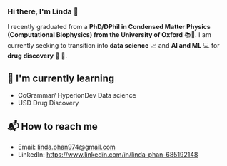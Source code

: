 ### Hi there, I'm Linda 👋

I recently graduated from a **PhD/DPhil in Condensed Matter Physics (Computational Biophysics) from the University of Oxford** 📚🔬. I am currently seeking to transition into **data science** 📈 and **AI and ML** 💻 for **drug discovery** 🧬 💊. 


## 🌱 I'm currently learning
- CoGrammar/ HyperionDev Data science
- USD Drug Discovery 

## 📬 How to reach me 
- Email: linda.phan974@gmail.com
- LinkedIn: https://www.linkedin.com/in/linda-phan-685192148


<!--
**lxp974/lxp974** is a ✨ _special_ ✨ repository because its `README.md` (this file) appears on your GitHub profile.

Here are some ideas to get you started:

- 🔭 I’m currently working on ...
- 🌱 I’m currently learning ...
- 👯 I’m looking to collaborate on ...
- 🤔 I’m looking for help with ...
- 💬 Ask me about ...
- 📫 How to reach me: ...
- 😄 Pronouns: ...
- ⚡ Fun fact: ...
-->

